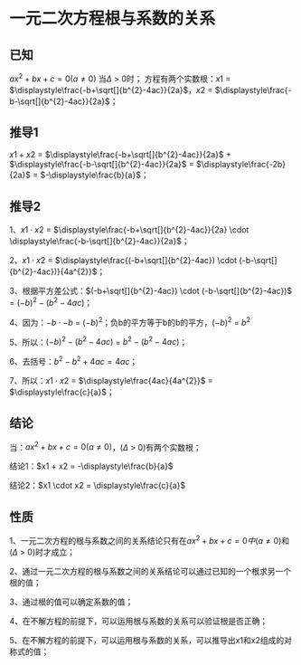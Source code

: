 # 一元二次方程根与系数的关系

## 已知
$ax^{2} + bx + c = 0(a\ne0)$
当$\Delta$ > 0时；
方程有两个实数根：$x1$ = $\displaystyle\frac{-b+\sqrt[]{b^{2}-4ac}}{2a}$，$x2$ = $\displaystyle\frac{-b-\sqrt[]{b^{2}-4ac}}{2a}$；

## 推导1
$x1 + x2$ = $\displaystyle\frac{-b+\sqrt[]{b^{2}-4ac}}{2a}$ + $\displaystyle\frac{-b-\sqrt[]{b^{2}-4ac}}{2a}$ = $\displaystyle\frac{-2b}{2a}$ = $-\displaystyle\frac{b}{a}$；

## 推导2
1、$x1 \cdot x2$ = $\displaystyle\frac{-b+\sqrt[]{b^{2}-4ac}}{2a} \cdot \displaystyle\frac{-b-\sqrt[]{b^{2}-4ac}}{2a}$；

2、$x1 \cdot x2$ = $\displaystyle\frac{(-b+\sqrt[]{b^{2}-4ac}) \cdot (-b-\sqrt[]{b^{2}-4ac})}{4a^{2}}$；

3、根据平方差公式：$(-b+\sqrt[]{b^{2}-4ac}) \cdot (-b-\sqrt[]{b^{2}-4ac})$ = $(-b)^{2}-(b^{2}-4ac)$；

4、因为：$-b \cdot -b$ = $(-b)^{2}$；负b的平方等于b的b的平方，$(-b)^{2}$ = $b^{2}$

5、所以：$(-b)^{2}-(b^{2}-4ac)$ = $b^{2}-(b^{2}-4ac)$；

6、去括号：$b^{2}-b^{2}+4ac = 4ac$；

7、所以：$x1 \cdot x2$ = $\displaystyle\frac{4ac}{4a^{2}}$ = $\displaystyle\frac{c}{a}$；

## 结论
当：$ax^{2} + bx + c = 0(a\ne0)$，($\Delta$ > 0)有两个实数根；

结论1：$x1 + x2 = -\displaystyle\frac{b}{a}$

结论2：$x1 \cdot x2 = \displaystyle\frac{c}{a}$

## 性质
1、一元二次方程的根与系数之间的关系结论只有在$ax^{2} + bx + c = 0中(a\ne0)$和($\Delta$ > 0)时才成立；

2、通过一元二次方程的根与系数之间的关系结论可以通过已知的一个根求另一个根的值；

3、通过根的值可以确定系数的值；

4、在不解方程的前提下，可以运用根与系数的关系可以验证根是否正确；

5、在不解方程的前提下，可以运用根与系数的关系，可以推导出x1和x2组成的对称式的值；
